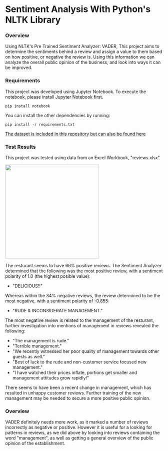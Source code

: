# Sentiment Analysis With Python's NLTK Library
### Overview
Using NLTK's Pre Trained Sentiment Analyzer: VADER, This project aims to determine the sentiments behind a review and assign a value to them based on how positive, or negative the review is. Using this information we can analyze the overall public opinion of the business, and look into ways it can be improved.

### Requirements
This project was developed using Jupyter Notebook. To execute the notebook, please install Jupyter Notebook first.
```
pip install notebook
```
You can install the other dependencies by running:
```
pip install -r requirements.txt
```
<a href="https://www.kaggle.com/datasets/d4rklucif3r/restaurant-reviews?rvi=1">The dataset is included in this repository but can also be found here</a>

### Test Results
This project was tested using data from an Excel Workbook, "reviews.xlsx"

<img src="https://github.com/MJHendricks/sentiment-analysis/assets/65013192/c576e870-3b00-4da6-aabf-b888363b77dd" height="300px">

The resturant seems to have 66% positive reviews. The Sentiment Analyzer determined that the following was the most positive review, with a sentiment polarity of 1.0 (the highest posible value):
- "DELICIOUS!!"

Whereas within the 34% negative reviews, the review determined to be the most negative, with a sentiment polarity of -0.855:
- "RUDE & INCONSIDERATE MANAGEMENT."

The most negative review is related to the management of the resturant, further investigation into mentions of management in reviews revealed the following:
- "The management is rude."
- "Terrible management."
- "We recently witnessed her poor quality of management towards other guests as well."
- "Best of luck to the rude and non-customer service focused new management."
- "I have watched their prices inflate, portions get smaller and management attitudes grow rapidly!"

There seems to have been a recent change in management, which has resulted in unhappy customer reviews. Further training of the new management may be needed to secure a more positive public opinion.

### Overview
VADER definitely needs more work, as it marked a number of reviews incorrectly as negative or positive. However it is useful for a looking for patterns in reviews, as we did above by looking into reviews containing the word "management", as well as getting a general overview of the public opinion of the establishment.
